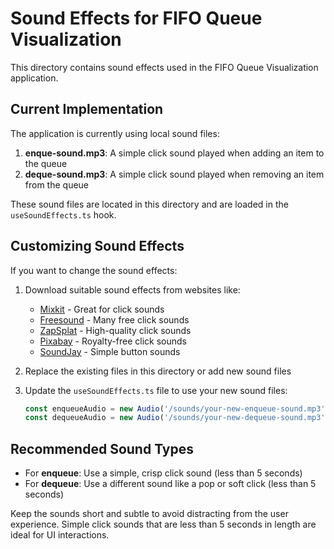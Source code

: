 # Sound Effects for FIFO Queue Visualization

This directory contains sound effects used in the FIFO Queue Visualization application.

## Current Implementation

The application is currently using local sound files:

1. **enque-sound.mp3**: A simple click sound played when adding an item to the queue
2. **deque-sound.mp3**: A simple click sound played when removing an item from the queue

These sound files are located in this directory and are loaded in the `useSoundEffects.ts` hook.

## Customizing Sound Effects

If you want to change the sound effects:

1. Download suitable sound effects from websites like:
   - [Mixkit](https://mixkit.co/free-sound-effects/click/) - Great for click sounds
   - [Freesound](https://freesound.org/search/?q=click) - Many free click sounds
   - [ZapSplat](https://www.zapsplat.com/sound-effect-categories/clicks-and-taps/) - High-quality click sounds
   - [Pixabay](https://pixabay.com/sound-effects/search/click/) - Royalty-free click sounds
   - [SoundJay](https://www.soundjay.com/buttons/index.html) - Simple button sounds

2. Replace the existing files in this directory or add new sound files

3. Update the `useSoundEffects.ts` file to use your new sound files:
   ```typescript
   const enqueueAudio = new Audio('/sounds/your-new-enqueue-sound.mp3');
   const dequeueAudio = new Audio('/sounds/your-new-dequeue-sound.mp3');
   ```

## Recommended Sound Types

- For **enqueue**: Use a simple, crisp click sound (less than 5 seconds)
- For **dequeue**: Use a different sound like a pop or soft click (less than 5 seconds)

Keep the sounds short and subtle to avoid distracting from the user experience. Simple click sounds that are less than 5 seconds in length are ideal for UI interactions. 